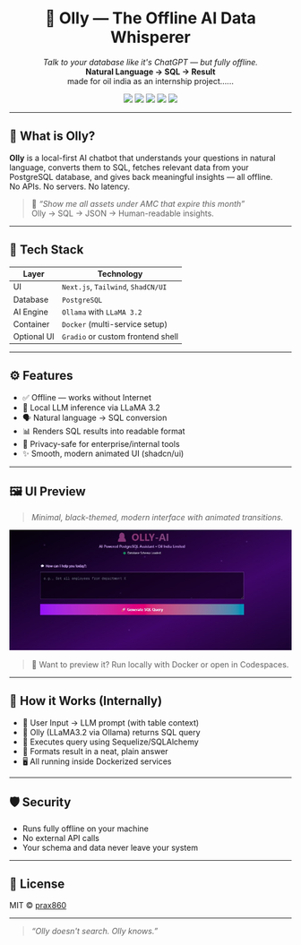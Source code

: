 
<h1 align="center">🤖 Olly — The Offline AI Data Whisperer</h1>

<p align="center">
  <i>Talk to your database like it's ChatGPT — but fully offline.</i><br/>
  <strong>Natural Language → SQL → Result</strong> <br> made for oil india as an internship project......
</p>

<p align="center">
  <img src="https://img.shields.io/badge/status-active-brightgreen?style=flat-square"/>
  <img src="https://img.shields.io/badge/built%20with-Next.js-blue?style=flat-square"/>
  <img src="https://img.shields.io/badge/AI-Ollama%20%2B%20LLaMA3.2-red?style=flat-square"/>
  <img src="https://img.shields.io/badge/db-PostgreSQL-informational?style=flat-square"/>
  <img src="https://img.shields.io/badge/UI-shadcn%2Fui-purple?style=flat-square"/>
</p>

---

## 🧠 What is Olly?

**Olly** is a local-first AI chatbot that understands your questions in natural language, converts them to SQL, fetches relevant data from your PostgreSQL database, and gives back meaningful insights — all offline.  
No APIs. No servers. No latency.

> 💬 _“Show me all assets under AMC that expire this month”_  
> Olly → SQL → JSON → Human-readable insights.

---

## 🚀 Tech Stack

| Layer       | Technology                          |
|-------------|--------------------------------------|
| UI          | `Next.js`, `Tailwind`, `ShadCN/UI`  |
| Database    | `PostgreSQL`                        |
| AI Engine   | `Ollama` with `LLaMA 3.2`            |
| Container   | `Docker` (multi-service setup)      |
| Optional UI | `Gradio` or custom frontend shell   |

---

## ⚙️ Features

- ✅ Offline — works without Internet
- 🧠 Local LLM inference via LLaMA 3.2
- 🗣️ Natural language → SQL conversion
- 📊 Renders SQL results into readable format
- 🔐 Privacy-safe for enterprise/internal tools
- ✨ Smooth, modern animated UI (shadcn/ui)

---


## 🖼 UI Preview

> *Minimal, black-themed, modern interface with animated transitions.*

<p align="center">
  <img src="./photo.jpeg" alt="UI Screenshot" width="800"/>
</p>

> 🎨 Want to preview it? Run locally with Docker or open in Codespaces.

---

## 🧪 How it Works (Internally)

* 💬 User Input → LLM prompt (with table context)
* 📄 Olly (LLaMA3.2 via Ollama) returns SQL query
* 🧵 Executes query using Sequelize/SQLAlchemy
* 🔄 Formats result in a neat, plain answer
* 🖥️ All running inside Dockerized services

---

## 🛡 Security

* Runs fully offline on your machine
* No external API calls
* Your schema and data never leave your system

---

## 📝 License

MIT © [prax860](https://github.com/prax860)

---

> *“Olly doesn't search. Olly *knows*.”*

